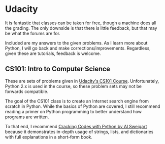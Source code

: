 # Udacity
It is fantastic that classes can be taken for free, though a machine does all the grading. The only downside is that there is
little feedback, but that may be what the forums are for.

Included are my answers to the given problems. As I learn more about Python, 
I will go back and make corrections/improvements. Regardless, given these are tutorials, feedback is welcome.

## CS101: Intro to Computer Science
These are sets of problems given in [Udacity's CS101 Course](https://classroom.udacity.com/courses/cs101).
Unfortunately, Python 2.x is used in the course, so these problem sets may not be forwards compatible.

The goal of the CS101 class is to create an Internet search engine from scratch in Python. While the basics of Python are covered,
I still recommend reading a primer on Python programming to better understand how programs are written.

To that end, I recommend [Cracking Codes with Python by Al Sweigart](http://inventwithpython.com/cracking/) because it
demonstrates in-depth usage of strings, lists, and dictionaries with full explanations in a short-form book.
